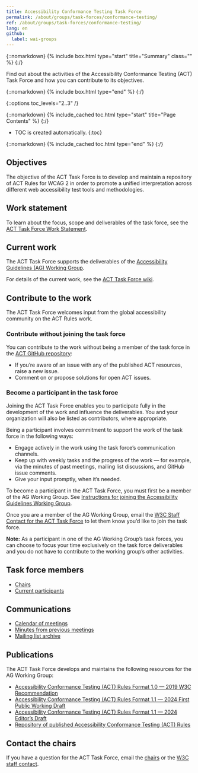 ```yaml
---
title: Accessibility Conformance Testing Task Force
permalink: /about/groups/task-forces/conformance-testing/
ref: /about/groups/task-forces/conformance-testing/
lang: en
github:
  label: wai-groups
---
```


{::nomarkdown}
{% include box.html type="start" title="Summary" class="" %}
{:/}

Find out about the activities of the Accessibility Conformance Testing (ACT) Task Force and how you can contribute to its objectives.

{::nomarkdown}
{% include box.html type="end" %}
{:/}

{::options toc_levels="2..3" /}

{::nomarkdown}
{% include_cached toc.html type="start" title="Page Contents" %}
{:/}

-   TOC is created automatically.
{:toc}

{::nomarkdown}
{% include_cached toc.html type="end" %}
{:/}

## Objectives

The objective of the ACT Task Force is to develop and maintain a repository of ACT Rules for WCAG 2 in order to promote a unified interpretation across different web accessibility test tools and methodologies.

## Work statement

To learn about the focus, scope and deliverables of the task force, see the [ACT Task Force Work Statement](/about/groups/task-forces/conformance-testing/work-statement/).

## Current work

The ACT Task Force supports the deliverables of the [Accessibility Guidelines (AG) Working Group](/about/groups/agwg/).

For details of the current work, see the [ACT Task Force wiki](https://www.w3.org/WAI/GL/task-forces/conformance-testing/wiki/).

## Contribute to the work

The ACT Task Force welcomes input from the global accessibility community on the ACT Rules work.

### Contribute without joining the task force

You can contribute to the work without being a member of the task force in the [ACT GitHub repository](https://github.com/w3c/wcag-act/issues/):
* If you’re aware of an issue with any of the published ACT resources, raise a new issue.
* Comment on or propose solutions for open ACT issues.

### Become a participant in the task force

Joining the ACT Task Force enables you to participate fully in the development of the work and influence the deliverables. You and your organization will also be listed as contributors, where appropriate.

Being a participant involves commitment to support the work of the task force in the following ways:

* Engage actively in the work using the task force’s communication channels.
* Keep up with weekly tasks and the progress of the work &mdash; for example, via the minutes of past meetings, mailing list discussions, and GitHub issue comments.
* Give your input promptly, when it’s needed.

To become a participant in the ACT Task Force, you must first be a member of the AG Working Group. See [Instructions for joining the Accessibility Guidelines Working Group](https://www.w3.org/groups/wg/ag/instructions/).

Once you are a member of the AG Working Group, email the [W3C Staff Contact for the ACT Task Force](https://www.w3.org/groups/tf/wcag-act/participants/#staff) to let them know you’d like to join the task force. 

**Note:** As a participant in one of the AG Working Group’s task forces, you can choose to focus your time exclusively on the task force deliverables and you do not have to contribute to the working group’s other activities.

## Task force members

* [Chairs](https://www.w3.org/groups/tf/wcag-act/participants/#chairs)
* [Current participants](https://www.w3.org/groups/tf/wcag-act/participants/#participants)

## Communications

* [Calendar of meetings](https://www.w3.org/groups/tf/wcag-act/calendar/)
* [Minutes from previous meetings](https://www.w3.org/WAI/GL/task-forces/conformance-testing/minutes)
* [Mailing list archive](http://lists.w3.org/Archives/Public/public-wcag-act/)

## Publications

The ACT Task Force develops and maintains the following resources for the AG Working Group:

* [Accessibility Conformance Testing (ACT) Rules Format 1.0 — 2019 W3C Recommendation](https://www.w3.org/TR/act-rules-format/)
* [Accessibility Conformance Testing (ACT) Rules Format 1.1 — 2024 First Public Working Draft](https://www.w3.org/TR/act-rules-format-1.1/)
* [ Accessibility Conformance Testing (ACT) Rules Format 1.1 — 2024 Editor’s Draft](https://w3c.github.io/wcag-act/act-rules-format.html)
* [Repository of published Accessibility Conformance Testing (ACT) Rules](https://www.w3.org/WAI/standards-guidelines/act/rules/)

## Contact the chairs

If you have a question for the ACT Task Force, email the [chairs](https://www.w3.org/groups/tf/wcag-act/participants/#chairs) or the [W3C staff contact](https://www.w3.org/groups/tf/wcag-act/participants/#staff).